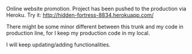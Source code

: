 Online website promotion.
Project has been pushed to the production via Heroku.
Try it: 
http://hidden-fortress-8834.herokuapp.com/

There might be some minor different between this trunk and my code in production line, for I keep my production code in my local. 

I will keep updating/adding functionalities.

